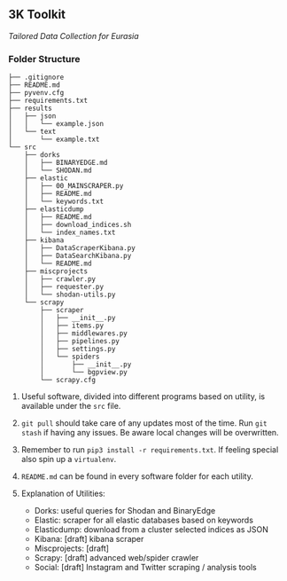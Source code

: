 ## 3K Toolkit 
*Tailored Data Collection for Eurasia* 

### Folder Structure
```
├── .gitignore
├── README.md
├── pyvenv.cfg
├── requirements.txt
├── results
│   ├── json
│   │   └── example.json
│   └── text
│       └── example.txt
└── src
    ├── dorks
    │   ├── BINARYEDGE.md
    │   └── SHODAN.md
    ├── elastic
    │   ├── 00_MAINSCRAPER.py
    │   ├── README.md
    │   └── keywords.txt
    ├── elasticdump
    │   ├── README.md
    │   ├── download_indices.sh
    │   └── index_names.txt
    ├── kibana
    │   ├── DataScraperKibana.py
    │   ├── DataSearchKibana.py
    │   └── README.md
    ├── miscprojects
    │   ├── crawler.py
    │   ├── requester.py
    │   └── shodan-utils.py
    └── scrapy
        ├── scraper
        │   ├── __init__.py
        │   ├── items.py
        │   ├── middlewares.py
        │   ├── pipelines.py
        │   ├── settings.py
        │   └── spiders
        │       ├── __init__.py
        │       └── bgpview.py
        └── scrapy.cfg
```

1. Useful software, divided into different programs based on utility, is available under the `src` file.


2. `git pull` should take care of any updates most of the time. Run `git stash` if having any issues. Be aware local changes will be overwritten.


3. Remember to run `pip3 install -r requirements.txt`. If feeling special also spin up a `virtualenv`.


4. `README.md` can be found in every software folder for each utility.


5. Explanation of Utilities:
      - Dorks: useful queries for Shodan and BinaryEdge
      - Elastic: scraper for all elastic databases based on keywords
      - Elasticdump: download from a cluster selected indices as JSON
      - Kibana: [draft] kibana scraper
      - Miscprojects: [draft] 
      - Scrapy: [draft] advanced web/spider crawler 
      - Social: [draft] Instagram and Twitter scraping / analysis tools